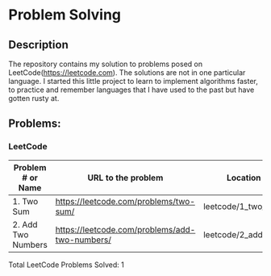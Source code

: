 # Problem Solving

## Description

The repository contains my solution to problems posed on LeetCode(https://leetcode.com). The solutions are not in one particular language. I started this little project to learn to implement algorithms faster, to practice and remember languages that I have used to the past but have gotten rusty at.

## Problems:

### LeetCode

| Problem # or Name  | URL to the problem                             | Location of Solution          | Language Used | Date Finished |
| ------------------ | ---------------------------------------------- | ----------------------------- | ------------- | ------------- |
| 1. Two Sum         | https://leetcode.com/problems/two-sum/         | leetcode/1_two_sum.py         | Python3       | May 12, 2021  |
| 2. Add Two Numbers | https://leetcode.com/problems/add-two-numbers/ | leetcode/2_add_two_numbers.py | Python3       | May 29, 2021  |

Total LeetCode Problems Solved: 1
